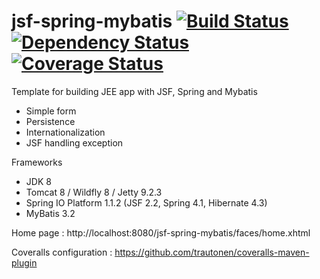 jsf-spring-mybatis [![Build Status](https://travis-ci.org/jeetemplates/jsf-spring-mybatis.svg)](https://travis-ci.org/jeetemplates/jsf-spring-mybatis) [![Dependency Status](https://www.versioneye.com/user/projects/5541c7f26f8344ac9300026d/badge.svg?style=flat)](https://www.versioneye.com/user/projects/5541c7f26f8344ac9300026d) [![Coverage Status](https://coveralls.io/repos/jeetemplates/jsf-spring-mybatis/badge.svg)](https://coveralls.io/r/jeetemplates/jsf-spring-mybatis)
==================

Template for building JEE app with JSF, Spring and Mybatis
- Simple form
- Persistence
- Internationalization
- JSF handling exception

Frameworks
- JDK 8
- Tomcat 8 / Wildfly 8 / Jetty 9.2.3
- Spring IO Platform 1.1.2 (JSF 2.2, Spring 4.1, Hibernate 4.3)
- MyBatis 3.2

Home page : http://localhost:8080/jsf-spring-mybatis/faces/home.xhtml

Coveralls configuration : https://github.com/trautonen/coveralls-maven-plugin
